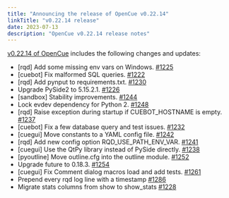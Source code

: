 ```yaml
---
title: "Announcing the release of OpenCue v0.22.14"
linkTitle: "v0.22.14 release"
date: 2023-07-13
description: "OpenCue v0.22.14 release notes"
---
```


[v0.22.14 of OpenCue](https://github.com/AcademySoftwareFoundation/OpenCue/releases/tag/v0.22.14)
includes the following changes and updates:

*   [rqd] Add some missing env vars on Windows. [#1225](https://github.com/AcademySoftwareFoundation/OpenCue/pull/1225)
*   [cuebot] Fix malformed SQL queries. [#1222](https://github.com/AcademySoftwareFoundation/OpenCue/pull/1222)
*   [rqd] Add pynput to requirements.txt. [#1230](https://github.com/AcademySoftwareFoundation/OpenCue/pull/1230)
*   Upgrade PySide2 to 5.15.2.1. [#1226](https://github.com/AcademySoftwareFoundation/OpenCue/pull/1226)
*   [sandbox] Stability improvements. [#1244](https://github.com/AcademySoftwareFoundation/OpenCue/pull/1244)
*   Lock evdev dependency for Python 2. [#1248](https://github.com/AcademySoftwareFoundation/OpenCue/pull/1248)
*   [rqd] Raise exception during startup if CUEBOT_HOSTNAME is empty. [#1237](https://github.com/AcademySoftwareFoundation/OpenCue/pull/1237)
*   [cuebot] Fix a few database query and test issues. [#1232](https://github.com/AcademySoftwareFoundation/OpenCue/pull/1232)
*   [cuegui] Move constants to a YAML config file. [#1242](https://github.com/AcademySoftwareFoundation/OpenCue/pull/1242)
*   [rqd] Add new config option RQD_USE_PATH_ENV_VAR. [#1241](https://github.com/AcademySoftwareFoundation/OpenCue/pull/1241)
*   [cuegui] Use the QtPy library instead of PySide directly. [#1238](https://github.com/AcademySoftwareFoundation/OpenCue/pull/1238)
*   [pyoutline] Move outline.cfg into the outline module. [#1252](https://github.com/AcademySoftwareFoundation/OpenCue/pull/1252)
*   Upgrade future to 0.18.3. [#1254](https://github.com/AcademySoftwareFoundation/OpenCue/pull/1254)
*   [cuegui] Fix Comment dialog macros load and add tests. [#1261](https://github.com/AcademySoftwareFoundation/OpenCue/pull/1261)
*   Prepend every rqd log line with a timestamp  [#1286](https://github.com/AcademySoftwareFoundation/OpenCue/pull/1286)
*   Migrate stats columns from show to show_stats [#1228](https://github.com/AcademySoftwareFoundation/OpenCue/pull/1228)
